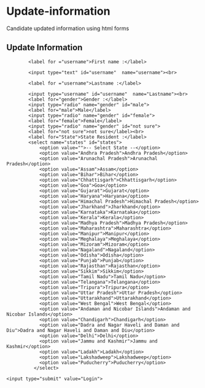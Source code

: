 # Update-information
Candidate updated information using html forms 
<!DOCTYPE html>
<html lang="en">
<head>
    <meta charset="UTF-8">
    <meta name="viewport" content="width=device-width, initial-scale=1.0">
    <title>Update information</title>
</head>
<body>
    <h2>Update Information</h2>
    <form action="./" method="get"></form>
    
            <label for ="username">First name :</label>
       
            <input type="text" id="username"  name="username"><br>
        
            <label for ="username">Lastname :</label>
        
            <input type="username" id="username"  name="Lastname"><br>
            <label for="gender">Gender :</label>
            <input type="radio" name="gender" id="male">
            <label for="male">Male</label>
            <input type="radio" name="gender" id="female">
            <label for="female">Female</label>
            <input type="radio" name="gender" id="not sure">
            <label for="not sure">not sure</label><br>
            <label for="State">State Resident :</label>
            <select name="states" id="states">
                <option value="">-- Select State --</option>
                <option value="Andhra Pradesh">Andhra Pradesh</option>
                <option value="Arunachal Pradesh">Arunachal Pradesh</option>
                <option value="Assam">Assam</option>
                <option value="Bihar">Bihar</option>
                <option value="Chhattisgarh">Chhattisgarh</option>
                <option value="Goa">Goa</option>
                <option value="Gujarat">Gujarat</option>
                <option value="Haryana">Haryana</option>
                <option value="Himachal Pradesh">Himachal Pradesh</option>
                <option value="Jharkhand">Jharkhand</option>
                <option value="Karnataka">Karnataka</option>
                <option value="Kerala">Kerala</option>
                <option value="Madhya Pradesh">Madhya Pradesh</option>
                <option value="Maharashtra">Maharashtra</option>
                <option value="Manipur">Manipur</option>
                <option value="Meghalaya">Meghalaya</option>
                <option value="Mizoram">Mizoram</option>
                <option value="Nagaland">Nagaland</option>
                <option value="Odisha">Odisha</option>
                <option value="Punjab">Punjab</option>
                <option value="Rajasthan">Rajasthan</option>
                <option value="Sikkim">Sikkim</option>
                <option value="Tamil Nadu">Tamil Nadu</option>
                <option value="Telangana">Telangana</option>
                <option value="Tripura">Tripura</option>
                <option value="Uttar Pradesh">Uttar Pradesh</option>
                <option value="Uttarakhand">Uttarakhand</option>
                <option value="West Bengal">West Bengal</option>
                <option value="Andaman and Nicobar Islands">Andaman and Nicobar Islands</option>
                <option value="Chandigarh">Chandigarh</option>
                <option value="Dadra and Nagar Haveli and Daman and Diu">Dadra and Nagar Haveli and Daman and Diu</option>
                <option value="Delhi">Delhi</option>
                <option value="Jammu and Kashmir">Jammu and Kashmir</option>
                <option value="Ladakh">Ladakh</option>
                <option value="Lakshadweep">Lakshadweep</option>
                <option value="Puducherry">Puducherry</option>
              </select>
              
    <input type="submit" value="Login">
</body>
</html>
